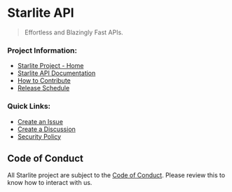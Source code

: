 # Starlite API

> Effortless and Blazingly Fast APIs.

### Project Information:
* [Starlite Project - Home][home]
* [Starlite API Documentation][docs]
* [How to Contribute][contrib]
* [Release Schedule][releases]

### Quick Links:
* [Create an Issue][issue]
* [Create a Discussion][discussion]
* [Security Policy][security]

## Code of Conduct

All Starlite project are subject to the [Code of Conduct][conduct]. Please review this to know how to interact with us.

[home]: https://github.com/starlite-api/starlite
[docs]: https://starlite-api.github.io/starlite/latest/
[contrib]: https://starlite-api.github.io/starlite/latest/contribution-guide.html
[releases]: https://starlite-api.github.io/starlite/latest/starlite-releases.html
[conduct]: https://github.com/starlite-api/.github/blob/main/CODE_OF_CONDUCT.md
[orgstruct]: https://starlite-api.github.io/starlite/latest/organization.html
[issue]: https://github.com/starlite-api/starlite/issues/new/choose
[discussion]: https://github.com/starlite-api/starlite/discussions/new/choose
[security]: https://github.com/starlite-api/.github/blob/main/SECURITY.md
